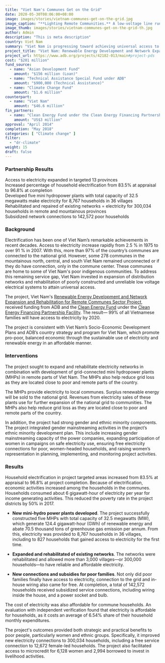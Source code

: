 ```yaml
---
title: "Viet Nam's Communes Get on the Grid"
date: 2020-05-30T08:06:00+08:00
image: images/stories/vietnam-communes-get-on-the-grid.jpg
image_caption: "**Lighting Remote Communities.** A low-voltage line runs through a commune road and has helped bring electricity into these poor communities where some of Viet Nam’s indigenous people live. Hundreds of thousands of households directly benefitted from the project."
image_thumb: images/stories/vietnam-communes-get-on-the-grid-th.jpg
author: Admin
description: "This is meta description"
country: Viet Nam
summary: "Viet Nam is progressing toward achieving universal access to electricity by 2020 after an ADB project with cofinancing from the Clean Energy Fund under Clean Energy Financing Partnership Facility helped provide hundreds of thousands of households with electricity and opened economic opportunities to the men and women of these communes."
project_title: "Viet Nam: Renewable Energy Development and Network Expansion and Rehabilitation for Remote Communes Sector Project"
project_url: https://www.adb.org/projects/42182-013/main#project-pds
cost: "$201 million"
fund_source: 
  - name: "Asian Development Fund"
    amount: "$156 million (Loan)"
  - name: "Technical Assistance Special Fund under ADB"
    amount: "$900,000 (Technical Assistance)"
  - name: "Climate Change Fund"
    amount: "$1.6 million"
counterpart:
  - name: "Viet Nam"
    amount: "$46.6 million"
fin_partners: 
  - name: "Clean Energy Fund under the Clean Energy Financing Partnership Facility"
    amount: "US$3 million"
approval: "April 2014"
completion: "May 2018"
categories: [ "Climate change" ]
filter:
  - "dr-climate"
weight: 15
draft: false
---
```


### Partnership Results

<div class="dr-results row">
  <div class="col-md-4 mb-5"><i class="icon-check-circle"></i> <span>Access to electricity expanded in targeted 13 provinces</span></div>
  <div class="col-md-4 mb-5"><i class="icon-check-circle"></i> <span>Increased  percentage of household electrification from 83.5% at appraisal to 96.8% at completion</span></div>
  <div class="col-md-4 mb-5"><i class="icon-check-circle"></i> <span>Developed five mini hydropower plants with total capacity of 32.5 megawatts make electricity for 8,767 households in 36 villages</span></div>
  <div class="col-md-4 mb-5"><i class="icon-check-circle"></i> <span>Rehabilitated and repaired of existing networks = electricity for 300,034 households in remote and mountainous provinces</span></div>
  <div class="col-md-4 mb-5"><i class="icon-check-circle"></i> <span>Subsidized network connections to 142,572 poor households</span></div>
</div>



### Background

Electrification has been one of Viet Nam’s remarkable achievements in recent decades. Access to electricity increase rapidly from 2.5 % in 1975 to over 91 % in 2007.  With this, more than 97% of the country’s communes are connected to the national grid. However, some 278 communes in the mountainous north, central, and south Viet Nam remained unconnected or if they do have connection, only in the commune center. These communes are home to some of Viet Nam's poor indigenous communities. To address this remaining service gap, Viet Nam invested in expansion of distribution networks and rehabilitation of poorly constructed and unreliable low voltage electrical systems to attain universal access.

The project, Viet Nam's [Renewable Energy Development and Network Expansion and Rehabilitation for Remote Communes Sector Project](https://www.adb.org/projects/documents/vie-42182-013-pcr), received funding from ADB and the [Clean Energy Fund](./modalities/financing-partnership-facilities/clean-energy-financing-partnership-facility/#cef) under the [Clean Energy Financing Partnership Facility](./modalities/financing-partnership-facilities/clean-energy-financing-partnership-facility/). The result&mdash; 99% of all Vietnamese families will have access to electricity by 2020.

The project is consistent with Viet Nam’s Socio-Economic Development Plans and ADB’s country strategy and program for Viet Nam, which promote pro-poor, balanced economic through the sustainable use of electricity and renewable energy in an affordable manner. 

### Interventions

The project sought to expand and rehabilitate electricity networks in combination with development of grid-connected mini hydropower plants (MHPs) in remote parts of Viet Nam.  The MHPs also help reduce grid loss as they are located close to poor and remote parts of the country. 

The MHPs provide electricity to local communes. Surplus renewable energy will be sold to the national grid. Revenues from electricity sales of these plants use for further expansion of the national grid to communities.  The MHPs also help reduce grid loss as they are located close to poor and remote parts of the country.

In addition, the project had strong gender and ethnic minority components.  The project integrated gender mainstreaming activities in the project’s ethnic minority development plan. This include increasing gender mainstreaming capacity of the power companies, expanding participation of women in campaigns on safe electricity use, ensuring free electricity connections for poor, women-headed households, and raising women’s representation in planning, implementing, and monitoring project activities.

### Results

Household electrification in project targeted areas increased from 83.5% at appraisal to 96.8% at project completion. Because of electrification, economic activities increased among the households in the communes. Households consumed about 6 gigawatt-hour of electricity per year for income generating activities. This reduced the poverty rate in the project districts by 50% in 2017.

* **New mini-hydro power plants developed**. The project successfully constructed five MHPs with total capacity of 32.5 megawatts (MW), which generate 124.4 gigawatt-hour (GWh) of renewable energy and abate 70.5 thousand tons of greenhouse gas emission per annum. From this, electricity was provided to 8,767 households in 36 villages, including to 827 households that gained access to electricity for the first time.

* **Expanded and rehabilitated of existing networks**. The networks were rehabilitated and allowed more than 3,000 villages—or 300,000 households—to have reliable and affordable electricity.

* **New connections and subsidies for poor families**. Not only did poor families finally have access to electricity, connection to the grid and in-house wiring also came for free. At completion, a total of 142,572 households received subsidized service connections, including wiring inside the house, and a power socket and bulb.

The cost of electricity was also affordable for commune households. An evaluation with independent verification found that electricity is affordable for households, as it costs an average of 6.54% share of their household monthly expenditures. 

The project's outcomes provided both strategic and practical benefits to poor people, particularly women and ethnic groups. Specifically, it improved new electricity connections to 300,034 households, including a free service connection to 12,672 female-led households. The project also facilitated access to microcredit for 6,128 women and 2,994 borrowed to invest in livelihood activities.